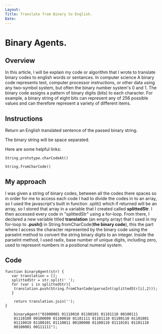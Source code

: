 ```yaml
---
Layout:
Title: Translate from Binary to English.
Date:
---
```


# Binary Agents.

## Overview

In this article, I will be explain my code or algorithm that I wrote to translate binary codes to english words or sentances. 
In computer science A binary code represents text, computer processor instructions, or other data using any two-symbol system, but often the binary number system's 0 and 1. 
The binary code assigns a pattern of binary digits (bits) to each character. 
For example, a binary string of eight bits can represent any of 256 possible values and can therefore represent a variety of different items.



## Instructions

Return an English translated sentence of the passed binary string.

The binary string will be space separated.

Here are some helpful links:

    String.prototype.charCodeAt()

    String.fromCharCode()



## My approach

I was given a string of binary codes, between all the codes there spaces so in order for me to access each code I had to divide the codes in to an array, so I used the javascript's built in function .split() which if returned will be an array, so I stored that array in a variable that I created called **splittedStr**.
I then accessed every code in "splittedStr" using a for-loop. From there, I declared a new variable titled **translation** (an empty array) that I used in my for-loop to **.push()** in String.fromCharCode(**the binary code**), this the part where I access the character represented by the binary code using the parseInt method to convert the string binary digits to an integer. 
Inside the parseInt method, I used radix, base number of unique digits, including zero, used to represent numbers in a positional numeral system.


## Code

    function binaryAgent(str) {
       var translation = [];
       splittedStr = str.split(' ');
       for (var i in splittedStr){
        translation.push(String.fromCharCode(parseInt(splittedStr[i],2)));
       }

        return translation.join('');
    }

        binaryAgent("01000001 01110010 01100101 01101110 00100111 
        01110100 00100000 01100010 01101111 01101110 01100110 01101001 
        01110010 01100101 01110011 00100000 01100110 01110101 01101110 
        00100001 00111111");

